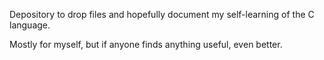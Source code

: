 Depository to drop files and hopefully document my self-learning of the C language.

Mostly for myself, but if anyone finds anything useful, even better.
